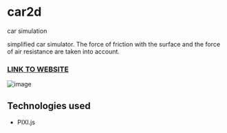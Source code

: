 # car2d
car simulation

simplified car simulator. The force of friction with the surface and the force of air resistance are taken into account.
### [LINK TO WEBSITE](https://ahibis.github.io/car2d/)
![image](https://user-images.githubusercontent.com/37046811/179375858-1e79a038-9fe6-4ca5-854f-be66211cbdf8.png)

## Technologies used 
- PIXI.js
